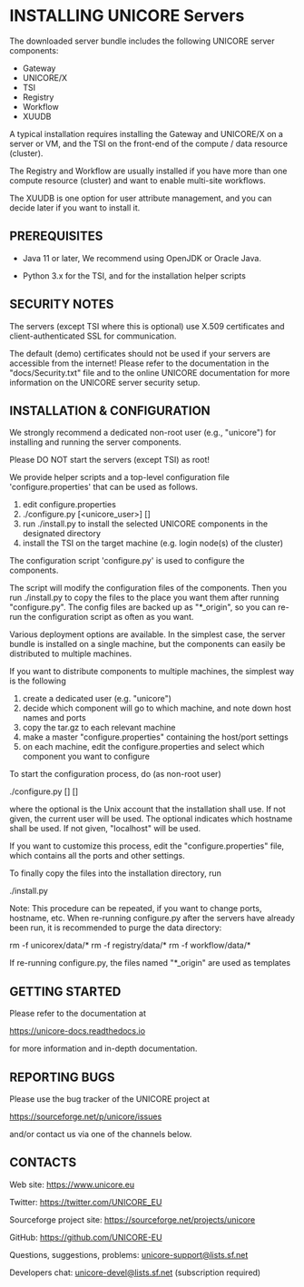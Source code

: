 INSTALLING UNICORE Servers
==========================

The downloaded server bundle includes the following
UNICORE server components:

- Gateway
- UNICORE/X
- TSI
- Registry
- Workflow
- XUUDB

A typical installation requires installing the Gateway and UNICORE/X
on a server or VM, and the TSI on the front-end of the compute / data
resource (cluster).

The Registry and Workflow are usually installed if you have more than
one compute resource (cluster) and want to enable multi-site
workflows.

The XUUDB is one option for user attribute management, and you can
decide later if you want to install it.


PREREQUISITES
-------------

 - Java 11 or later, We recommend using OpenJDK or Oracle Java.

 - Python 3.x for the TSI, and for the installation helper scripts


SECURITY NOTES
--------------

The servers (except TSI where this is optional) use X.509 certificates
and client-authenticated SSL for communication.

The default (demo) certificates should not be used if your servers are
accessible from the internet!  Please refer to the documentation in
the "docs/Security.txt" file and to the online UNICORE documentation
for more information on the UNICORE server security setup.


INSTALLATION & CONFIGURATION
----------------------------

We strongly recommend a dedicated non-root user (e.g., "unicore")
for installing and running the server components.

Please DO NOT start the servers (except TSI) as root!

We provide helper scripts and a top-level configuration file
'configure.properties' that can be used as follows.

1) edit configure.properties
2) ./configure.py [<unicore_user>] [<hostname>]
3) run ./install.py to install the selected UNICORE components in
   the designated directory
4) install the TSI on the target machine (e.g. login node(s) of the cluster)

The configuration script 'configure.py' is used to configure the components.

The script will modify the configuration files of the components. Then
you run ./install.py to copy the files to the place you want them
after running "configure.py". The config files are backed up as
"*_origin", so you can re-run the configuration script as often as you want.

Various deployment options are available. In the simplest case, the
server bundle is installed on a single machine, but the components can
easily be distributed to multiple machines.

If you want to distribute components to multiple machines, the
simplest way is the following

1) create a dedicated user (e.g. "unicore")
2) decide which component will go to which machine, and note down host names 
and ports
3) copy the tar.gz to each relevant machine
4) make a master "configure.properties" containing the host/port settings
5) on each machine, edit the configure.properties and select
which component you want to configure

To start the configuration process, do (as non-root user)

  ./configure.py [<login>] [<hostname>]

where the optional <login> is the Unix account that the installation
shall use. If not given, the current user will be used. The optional
<hostname> indicates which hostname shall be used. If not given,
"localhost" will be used.

If you want to customize this process, edit the "configure.properties"
file, which contains all the ports and other settings.

To finally copy the files into the installation directory, run 

  ./install.py


Note: This procedure can be repeated, if you want to change ports,
hostname, etc.  When re-running configure.py after the servers have
already been run, it is recommended to purge the data directory:

  rm -f unicorex/data/* 
  rm -f registry/data/* 
  rm -f workflow/data/*

If re-running configure.py, the files named "*_origin" are used as templates


GETTING STARTED
---------------

Please refer to the documentation at

  https://unicore-docs.readthedocs.io

for more information and in-depth documentation.


REPORTING BUGS
--------------

Please use the bug tracker of the UNICORE project at 

https://sourceforge.net/p/unicore/issues

and/or contact us via one of the channels below.



CONTACTS
--------

Web site: https://www.unicore.eu

Twitter: https://twitter.com/UNICORE_EU

Sourceforge project site: https://sourceforge.net/projects/unicore

GitHub: https://github.com/UNICORE-EU

Questions, suggestions, problems: unicore-support@lists.sf.net

Developers chat: unicore-devel@lists.sf.net (subscription required)
